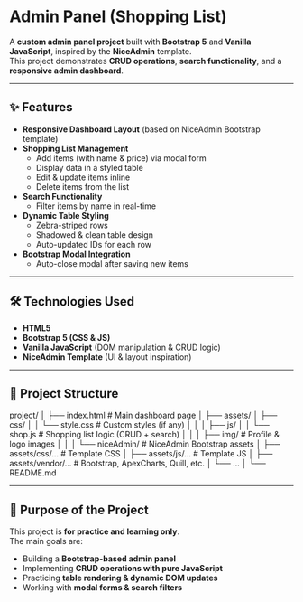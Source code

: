 # Admin Panel (Shopping List)

A **custom admin panel project** built with **Bootstrap 5** and **Vanilla JavaScript**, inspired by the **NiceAdmin** template.  
This project demonstrates **CRUD operations**, **search functionality**, and a **responsive admin dashboard**.

---

## ✨ Features

- **Responsive Dashboard Layout** (based on NiceAdmin Bootstrap template)
- **Shopping List Management**  
  - Add items (with name & price) via modal form  
  - Display data in a styled table  
  - Edit & update items inline  
  - Delete items from the list  
- **Search Functionality**  
  - Filter items by name in real-time  
- **Dynamic Table Styling**  
  - Zebra-striped rows  
  - Shadowed & clean table design  
  - Auto-updated IDs for each row  
- **Bootstrap Modal Integration**  
  - Auto-close modal after saving new items  

---

## 🛠️ Technologies Used

- **HTML5**  
- **Bootstrap 5 (CSS & JS)**  
- **Vanilla JavaScript** (DOM manipulation & CRUD logic)  
- **NiceAdmin Template** (UI & layout inspiration)  

---

## 📂 Project Structure

project/
│
├── index.html # Main dashboard page
│
├── assets/
│ ├── css/
│ │ └── style.css # Custom styles (if any)
│ │
│ ├── js/
│ │ └── shop.js # Shopping list logic (CRUD + search)
│ │
│ ├── img/ # Profile & logo images
│ │
│ └── niceAdmin/ # NiceAdmin Bootstrap assets
│ ├── assets/css/... # Template CSS
│ ├── assets/js/... # Template JS
│ ├── assets/vendor/... # Bootstrap, ApexCharts, Quill, etc.
│ └── ...
│
└── README.md



---

## 🎯 Purpose of the Project
This project is **for practice and learning only**.  
The main goals are:  
- Building a **Bootstrap-based admin panel**  
- Implementing **CRUD operations with pure JavaScript**  
- Practicing **table rendering & dynamic DOM updates**  
- Working with **modal forms & search filters**  
